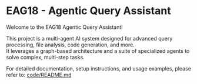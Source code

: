# EAG18 - Agentic Query Assistant

Welcome to the EAG18 Agentic Query Assistant!

This project is a multi-agent AI system designed for advanced query processing, file analysis, code generation, and more.  
It leverages a graph-based architecture and a suite of specialized agents to solve complex, multi-step tasks.

For detailed documentation, setup instructions, and usage examples, please refer to:
[code/README.md](code/README.md)